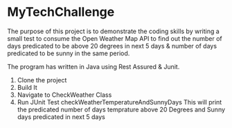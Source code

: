 # MyTechChallenge

The purpose of this project is to demonstrate the coding skills by writing a small test to consume the Open Weather Map API to find out the number of days predicated to be above 20 degrees in next 5 days & number of days predicated to be sunny in the same period.

The program has written in Java using Rest Assured & Junit.


1. Clone the project 
2. Build It
3. Navigate to CheckWeather Class 
4. Run JUnit Test checkWeatherTemperatureAndSunnyDays
This will print the predicated number of days temprature above 20 Degrees and Sunny days predicated in next 5 days
